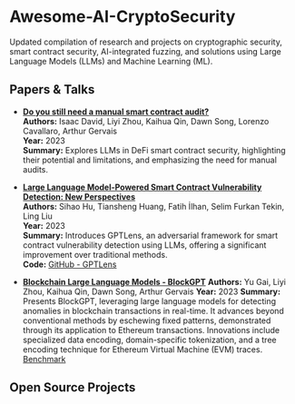 # Awesome-AI-CryptoSecurity

Updated compilation of research and projects on cryptographic security, smart contract security, AI-integrated fuzzing, and solutions using Large Language Models (LLMs) and Machine Learning (ML).

## Papers & Talks

- **[Do you still need a manual smart contract audit?](2306.12338.pdf)**  
  **Authors:** Isaac David, Liyi Zhou, Kaihua Qin, Dawn Song, Lorenzo Cavallaro, Arthur Gervais  
  **Year:** 2023  
  **Summary:** Explores LLMs in DeFi smart contract security, highlighting their potential and limitations, and emphasizing the need for manual audits.

- **[Large Language Model-Powered Smart Contract Vulnerability Detection: New Perspectives](2310.01152.pdf)**  
  **Authors:** Sihao Hu, Tiansheng Huang, Fatih İlhan, Selim Furkan Tekin, Ling Liu  
  **Year:** 2023  
  **Summary:** Introduces GPTLens, an adversarial framework for smart contract vulnerability detection using LLMs, offering a significant improvement over traditional methods.  
  **Code:** [GitHub - GPTLens](https://github.com/git-disl/GPTLens)

- **[Blockchain Large Language Models - BlockGPT](2304.12749.pdf)**
  **Authors:** Yu Gai, Liyi Zhou, Kaihua Qin, Dawn Song, Arthur Gervais
  **Year:** 2023
  **Summary:** Presents BlockGPT, leveraging large language models for detecting anomalies in blockchain transactions in real-time. It advances beyond conventional methods by eschewing fixed patterns, demonstrated through its application to Ethereum transactions. Innovations include specialized data encoding, domain-specific tokenization, and a tree encoding technique for Ethereum Virtual Machine (EVM) traces. [Benchmark](https://rdi.berkeley.edu/blockchain-llm/)


## Open Source Projects



